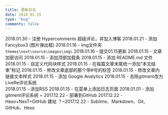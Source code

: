 ```yaml
---
title: 更新日志
date: 2018-01-15
type: "bug"
comments: false
---
```


2018.01.30 - 注册 Hypercomments 超级评论，并加入博客
2018.01.21 - 添加 Fancybox3 (图片弹出框)
2018.01.16 - img文件夹 `themes\next\source\images\img\`
2018.01.16 - 提交01.15更新
2018.01.15 - 文章加密访问
2018.01.15 - 添加顶部加载条
2018.01.15 - 添加 README.md 文件
2018.01.15 - 自定义代码块样式
2018.01.15 - 在每篇文章末尾统一添加“本文结束”标记
2018.01.15 - 修改文章底部的那个带#号的标签
2018.01.15 - 修改文章内链接文本样式
2018.01.15 - 添加 Google Analytics
2018.01.15 - 去除gitment改为LiveRe评论系统			 
2018.01.15 - 添加RSS
2018.01.15 - 在菜单上添加日志页面
2018.01.01 - 添加gitment评论系统
~
2017.12.22 - 部署到GitHub
2017.12.22 - Hexo+NexT+GitHub 建站
？~2017.12.22 - Sublime、Markdown、Git、GitHub、Hexo